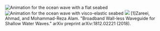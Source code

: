 ![Animation for the ocean wave with a flat seabed](https://github.com/KaiyuLi-1891/OceanWaveSimulation/blob/main/wave_flat_non.gif)
![Animation for the ocean wave with visco-elastic seabed](https://github.com/KaiyuLi-1891/OceanWaveSimulation/blob/main/wave_ve_non.gif)
![](https://github.com/KaiyuLi-1891/OceanWaveSimulation/blob/main/Bending1217.gif)
[1]Zareei, Ahmad, and Mohammad-Reza Alam. "Broadband Wall-less Waveguide for Shallow Water Waves." arXiv preprint arXiv:1812.02221 (2018).
